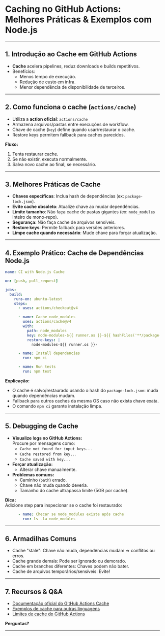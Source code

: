 # Caching no GitHub Actions: Melhores Práticas & Exemplos com Node.js

---

## 1. Introdução ao Cache em GitHub Actions

- **Cache** acelera pipelines, reduz downloads e builds repetitivos.
- Benefícios:
  - Menos tempo de execução.
  - Redução de custo em infra.
  - Menor dependência de disponibilidade de terceiros.

---

## 2. Como funciona o cache (`actions/cache`)

- Utiliza a **action oficial**: `actions/cache`
- Armazena arquivos/pastas entre execuções de workflow.
- Chave de cache (`key`) define quando usar/restaurar o cache.
- Restore keys permitem fallback para caches parecidos.

**Fluxo:**
1. Tenta restaurar cache.
2. Se não existir, executa normalmente.
3. Salva novo cache ao final, se necessário.

---

## 3. Melhores Práticas de Cache

- **Chaves específicas**: Inclua hash de dependências (ex: `package-lock.json`).
- **Evite cache obsoleto**: Atualize chave ao mudar dependências.
- **Limite tamanho**: Não faça cache de pastas gigantes (ex: `node_modules` inteiro de mono-repo).
- **Segurança**: Não faça cache de arquivos sensíveis.
- **Restore keys**: Permite fallback para versões anteriores.
- **Limpe cache quando necessário**: Mude chave para forçar atualização.

---

## 4. Exemplo Prático: Cache de Dependências Node.js

```yaml
name: CI with Node.js Cache

on: [push, pull_request]

jobs:
  build:
    runs-on: ubuntu-latest
    steps:
      - uses: actions/checkout@v4

      - name: Cache node_modules
        uses: actions/cache@v4
        with:
          path: node_modules
          key: node-modules-${{ runner.os }}-${{ hashFiles('**/package-lock.json') }}
          restore-keys: |
            node-modules-${{ runner.os }}-

      - name: Install dependencies
        run: npm ci

      - name: Run tests
        run: npm test
```

**Explicação:**
- O cache é salvo/restaurado usando o hash do `package-lock.json`: muda quando dependências mudam.
- Fallback para outros caches da mesma OS caso não exista chave exata.
- O comando `npm ci` garante instalação limpa.

---

## 5. Debugging de Cache

- **Visualize logs no GitHub Actions:**  
  Procure por mensagens como:
  - `Cache not found for input keys...`
  - `Cache restored from key...`
  - `Cache saved with key...`
- **Forçar atualização:**  
  - Alterar chave manualmente.
- **Problemas comuns:**  
  - Caminho (`path`) errado.
  - Chave não muda quando deveria.
  - Tamanho do cache ultrapassa limite (5GB por cache).

**Dica:**  
Adicione step para inspecionar se o cache foi restaurado:

```yaml
      - name: Checar se node_modules existe após cache
        run: ls -la node_modules
```

---

## 6. Armadilhas Comuns

- Cache "stale": Chave não muda, dependências mudam => conflitos ou erros.
- Cache grande demais: Pode ser ignorado ou demorado.
- Cache em branches diferentes: Chaves podem não bater.
- Cache de arquivos temporários/sensíveis: Evite!

---

## 7. Recursos & Q&A

- [Documentação oficial do GitHub Actions Cache](https://docs.github.com/en/actions/using-workflows/caching-dependencies-to-speed-up-workflows)
- [Exemplos de cache para outras linguagens](https://github.com/actions/cache/blob/main/examples.md)
- [Limites de cache do GitHub Actions](https://docs.github.com/en/actions/using-workflows/caching-dependencies-to-speed-up-workflows#cache-limits)

**Perguntas?**

---
